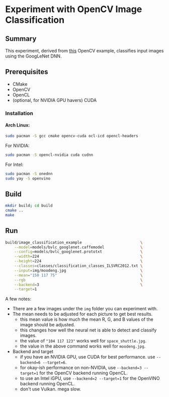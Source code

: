 # Experiment with OpenCV Image Classification
## Summary
This experiment, derived from [this](https://docs.opencv.org/4.x/d5/de7/tutorial_dnn_googlenet.html)
OpenCV example, classifies input images using the GoogLeNet DNN.

## Prerequisites
- CMake
- OpenCV
- OpenCL
- (optional, for NVIDIA GPU havers) CUDA

### Installation
#### Arch Linux:
```bash
sudo pacman -S gcc cmake opencv-cuda ocl-icd opencl-headers 
```

For NVIDIA:
```bash
sudo pacman -S opencl-nvidia cuda cudnn
```

For Intel:
```bash
sudo pacman -S onednn
sudo yay -S openvino
```

## Build
```bash
mkdir build; cd build
cmake ..
make
```

## Run
```bash
build/image_classification_example                          \
    --model=models/bvlc_googlenet.caffemodel                \
    --config=models/bvlc_googlenet.prototxt                 \
    --width=224                                             \
    --height=224                                            \
    --classes=classes/classification_classes_ILSVRC2012.txt \
    --input=img/moodeng.jpg                                 \
    --mean="150 117 75"                                     \
    --rgb                                                   \
    --backend=3                                             \
    --target=1
```

A few notes:
- There are a few images under the `img` folder you can experiment with.
- The mean needs to be adjusted for each picture to get best results.
    - this mean value is how much the mean R, G, and B values of the image should be adjusted.
    - this changes how well the neural net is able to detect and classify images.
    - the value of `"104 117 123"` works well for `space_shuttle.jpg`.
    - the value in the above command works well for `moodeng.jpg`.
- Backend and target
    - if you have an NVIDIA GPU, use CUDA for best performance. use `--backend=6 --target=6`.
    - for okay-ish performance on non-NVIDIA, use `--backend=3 --target=1` for the OpenCV backend
      running OpenCL.
    - to use an Intel iGPU, use `--backend=2 --target=1` for the OpenVINO backend running OpenCL.
    - don't use Vulkan. mega slow.
